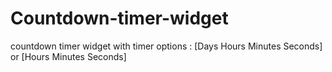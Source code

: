 # Countdown-timer-widget
countdown timer widget with timer options : [Days Hours Minutes Seconds] or  [Hours Minutes Seconds]  
